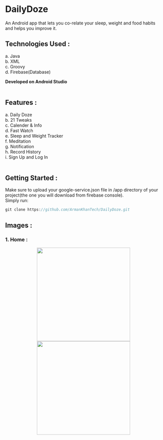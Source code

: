 # DailyDoze
An Android app that lets you co-relate your sleep, weight and food habits and helps you improve it.

## Technologies Used :
a. Java<br>
b. XML<br>
c. Groovy<br>
d. Firebase(Database)

**Developed on Android Studio**
<br>
<br>

## Features :
a. Daily Doze<br>
b. 21 Tweaks<br>
c. Calender & Info<br>
d. Fast Watch<br>
e. Sleep and Weight Tracker<br>
f. Meditation<br>
g. Notification<br>
h. Record History<br>
i. Sign Up and Log In
<br>
<br>

## Getting Started :
Make sure to upload your google-service.json file in /app directory of your project(the one you will download from firebase console). 
<br>
Simply run:
<br>
```javascript
git clone https://github.com/ArmanKhanTech/DailyDoze.git
```

## Images :
<h3>1. Home : </h3>
<p align="center">
  <img src="https://user-images.githubusercontent.com/92728787/234006113-6d7f8c5b-8c54-44e0-8406-423e35bd3475.jpg" width="300"/>
  <img src="https://user-images.githubusercontent.com/92728787/234008430-ef5d935f-804c-4aed-a282-34298f825c67.jpg" width="300"/>
</p>
